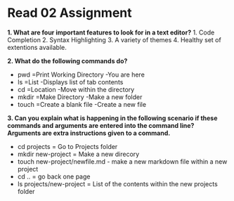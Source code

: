 # Read 02 Assignment

__1. What are four important features to look for in a text editor?__ 1. Code Completion 2. Syntax Highlighting 3. A variety of themes 4. Healthy set of extentions available.

__2. What do the following commands do?__

* pwd =Print Working Directory -You are here
* ls =List -Displays list of tab contents
* cd =Location -Move within the directory
* mkdir =Make Directory -Make a new folder
* touch =Create a blank file -Create a new file

__3. Can you explain what is happening in the following scenario if these commands and arguments are entered into the command line? Arguments are extra instructions given to a command.__

* cd projects = Go to Projects folder
* mkdir new-project = Make a new direcory
* touch new-project/newfile.md - make a new markdown file within a  new project
* cd .. = go back one page
* ls projects/new-project = List of the contents within the new projects folder
